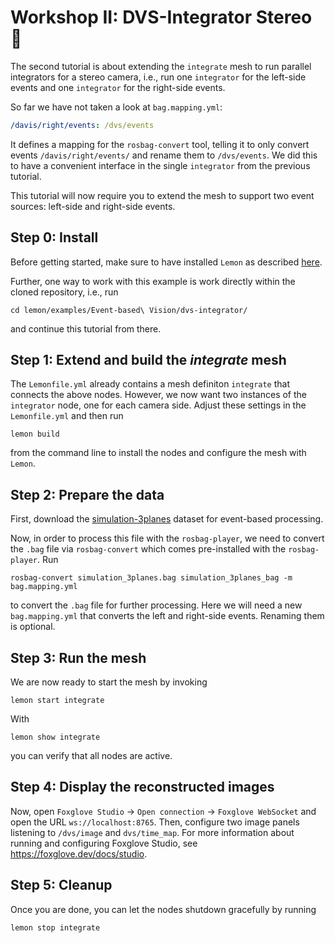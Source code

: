 # Workshop II: DVS-Integrator Stereo 🍋
The second tutorial is about extending the `integrate` mesh to run parallel integrators for a
stereo camera, i.e., run one `integrator` for the left-side events and one `integrator` for the right-side events.

So far we have not taken a look at `bag.mapping.yml`:
```yaml
/davis/right/events: /dvs/events
```
It defines a mapping for the `rosbag-convert` tool, telling it to only convert events `/davis/right/events/` and rename them to
`/dvs/events`. We did this to have a convenient interface in the single `integrator` from the previous tutorial.

This tutorial will now require you to extend the mesh to support two event sources: left-side and right-side events.

## Step 0: Install
Before getting started, make sure to have installed `Lemon` as described [here](https://github.com/pupuis/lemon#install).

Further, one way to work with this example is work directly within the cloned repository, i.e., run

```shell
cd lemon/examples/Event-based\ Vision/dvs-integrator/
```
and continue this tutorial from there.

## Step 1: Extend and build the *integrate* mesh
The `Lemonfile.yml` already contains a mesh definiton `integrate` that connects the above nodes. However, we now want two
instances of the `integrator` node, one for each camera side. Adjust these settings in the `Lemonfile.yml` and then run
```shell
lemon build
```
from the command line to install the nodes and configure the mesh with `Lemon`.

## Step 2: Prepare the data
First, download the [simulation-3planes](https://rpg.ifi.uzh.ch/datasets/eccv18_stereo_davis/bags/simulation_3planes.bag) dataset for event-based processing.

Now, in order to process this file with the `rosbag-player`, we need to convert the `.bag` file via `rosbag-convert` which comes pre-installed with the `rosbag-player`.
Run
```shell
rosbag-convert simulation_3planes.bag simulation_3planes_bag -m bag.mapping.yml
```
to convert the `.bag` file for further processing. Here we will need a new `bag.mapping.yml` that converts the left and right-side events. Renaming them is optional.

## Step 3: Run the mesh
We are now ready to start the mesh by invoking
```shell
lemon start integrate
```
With
```shell
lemon show integrate
```
you can verify that all nodes are active.

## Step 4: Display the reconstructed images
Now, open `Foxglove Studio` -> `Open connection` -> `Foxglove WebSocket` and open the URL `ws://localhost:8765`. Then, configure two image panels listening to `/dvs/image` and `dvs/time_map`. For more information about running and configuring Foxglove Studio, see https://foxglove.dev/docs/studio.

## Step 5: Cleanup
Once you are done, you can let the nodes shutdown gracefully by running

```shell
lemon stop integrate
```

[^1]: You might want to only convert a subset of the provided topics or map them to new names (both of which we do with `bag.mapping.yml`). All this is accomplished by the `-m` option. Read more about it [here](https://github.com/pupuis/rosbag-player) or by running `rosbag-convert --help`.
